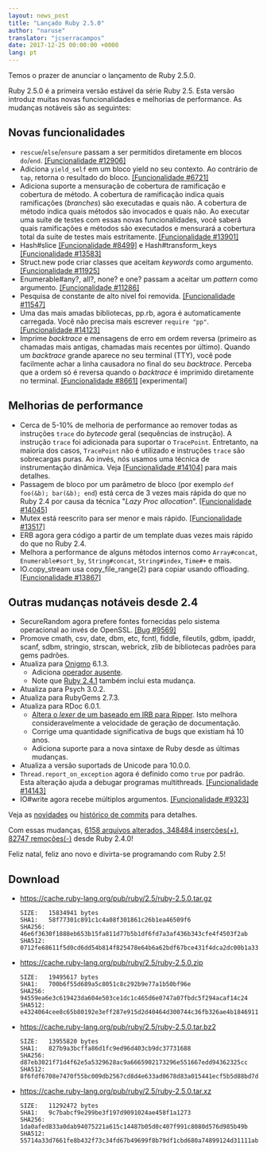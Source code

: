 ```yaml
---
layout: news_post
title: "Lançado Ruby 2.5.0"
author: "naruse"
translator: "jcserracampos"
date: 2017-12-25 00:00:00 +0000
lang: pt
---
```


Temos o prazer de anunciar o lançamento de Ruby 2.5.0.

Ruby 2.5.0 é a primeira versão estável da série Ruby 2.5.
Esta versão introduz muitas novas funcionalidades e melhorias de performance.
As mudanças notáveis são as seguintes:

## Novas funcionalidades

* `rescue`/`else`/`ensure` passam a ser permitidos diretamente em 
  blocos `do`/`end`.
  [[Funcionalidade #12906]](https://bugs.ruby-lang.org/issues/12906)
* Adiciona `yield_self` em um bloco yield no seu contexto.
  Ao contrário de `tap`, retorna o resultado do bloco.
  [[Funcionalidade #6721]](https://bugs.ruby-lang.org/issues/6721)
* Adiciona suporte a mensuração de cobertura de ramificação e cobertura de método.
  A cobertura de ramificação indica quais ramificações (_branches_) são executadas e quais não.
  A cobertura de método indica quais métodos são invocados e quais não.
  Ao executar uma suíte de testes com essas novas funcionalidades, você saberá quais 
  ramificações e métodos são executados e mensurará a cobertura total da suíte de
  testes mais estritamente.
  [[Funcionalidade #13901]](https://bugs.ruby-lang.org/issues/13901)
* Hash#slice [[Funcionalidade #8499]](https://bugs.ruby-lang.org/issues/8499)
  e Hash#transform_keys [[Funcionalidade #13583]](https://bugs.ruby-lang.org/issues/13583)
* Struct.new pode criar classes que aceitam _keywords_ como argumento.
  [[Funcionalidade #11925]](https://bugs.ruby-lang.org/issues/11925)
* Enumerable#any?, all?, none? e one? passam a aceitar um _pattern_ como argumento.
  [[Funcionalidade #11286]](https://bugs.ruby-lang.org/issues/11286)
* Pesquisa de constante de alto nível foi removida.
  [[Funcionalidade #11547]](https://bugs.ruby-lang.org/issues/11547)
* Uma das mais amadas bibliotecas, pp.rb, agora é automaticamente carregada.
  Você não precisa mais escrever `require "pp"`.
  [[Funcionalidade #14123]](https://bugs.ruby-lang.org/issues/14123)
* Imprime _backtrace_ e mensagens de erro em ordem reversa (primeiro as chamadas mais antigas, 
  chamadas mais recentes por último). Quando um _backtrace_ grande aparece no seu terminal (TTY), 
  você pode facilmente achar a linha causadora no final do seu _backtrace_.
  Perceba que a ordem só é reversa quando o _backtrace_ é imprimido
  diretamente no terminal.
  [[Funcionalidade #8661]](https://bugs.ruby-lang.org/issues/8661) [experimental]

## Melhorias de performance

* Cerca de 5-10% de melhoria de performance ao remover todas as instruções `trace`
  do _bytecode_ geral (sequências de instrução).
  A instrução `trace` foi adicionada para suportar o `TracePoint`.
  Entretanto, na maioria dos casos, `TracePoint` não é utilizado e instruções `trace` 
  são  sobrecargas puras. Ao invés, nós usamos uma técnica de instrumentação dinâmica.
  Veja [[Funcionalidade #14104]](https://bugs.ruby-lang.org/issues/14104) para mais detalhes.
* Passagem de bloco por um parâmetro de bloco (por exemplo `def foo(&b); bar(&b); end`)
  está cerca de 3 vezes mais rápida do que no Ruby 2.4 por causa da técnica "_Lazy Proc allocation_".
  [[Funcionalidade #14045]](https://bugs.ruby-lang.org/issues/14045)
* Mutex está reescrito para ser menor e mais rápido.
  [[Funcionalidade #13517]](https://bugs.ruby-lang.org/issues/13517)
* ERB agora gera código a partir de um template duas vezes mais rápido do que no Ruby 2.4.
* Melhora a performance de alguns métodos internos como `Array#concat`,
  `Enumerable#sort_by`, `String#concat`, `String#index`, `Time#+` e mais.
* IO.copy_stream usa copy_file_range(2) para copiar usando offloading.
  [[Funcionalidade #13867]](https://bugs.ruby-lang.org/issues/13867)

## Outras mudanças notáveis desde 2.4

* SecureRandom agora prefere fontes fornecidas pelo sistema operacional ao invés de OpenSSL.
  [[Bug #9569]](https://bugs.ruby-lang.org/issues/9569)
* Promove cmath, csv, date, dbm, etc, fcntl, fiddle, fileutils, gdbm, ipaddr,
  scanf, sdbm, stringio, strscan, webrick, zlib de bibliotecas padrões
  para gems padrões.
* Atualiza para [Onigmo](https://github.com/k-takata/Onigmo/) 6.1.3.
  * Adiciona [operador ausente](https://github.com/k-takata/Onigmo/issues/87).
  * Note que [Ruby 2.4.1](https://www.ruby-lang.org/en/news/2017/03/22/ruby-2-4-1-released/) também inclui esta mudança.
* Atualiza para Psych 3.0.2.
* Atualiza para RubyGems 2.7.3.
* Atualiza para RDoc 6.0.1.
  * [Altera o _lexer_ de um baseado em IRB para Ripper](https://github.com/ruby/rdoc/pull/512).
    Isto melhora consideravelmente a velocidade de geração de documentação.
  * Corrige uma quantidade significativa de bugs que existiam há 10 anos.
  * Adiciona suporte para a nova sintaxe de Ruby desde as últimas mudanças.
* Atualiza a versão suportads de Unicode para 10.0.0.
* `Thread.report_on_exception` agora é definido como `true` por padrão.
  Esta alteração ajuda a debugar programas multithreads.
  [[Funcionalidade #14143]](https://bugs.ruby-lang.org/issues/14143)
* IO#write agora recebe múltiplos argumentos.
  [[Funcionalidade #9323]](https://bugs.ruby-lang.org/issues/9323)

Veja as [novidades](https://github.com/ruby/ruby/blob/v2_5_0/NEWS)
ou [histórico de commits](https://github.com/ruby/ruby/compare/v2_4_0...v2_5_0)
para detalhes.

Com essas mudanças,
[6158 arquivos alterados, 348484 inserções(+), 82747 remoções(-)](https://github.com/ruby/ruby/compare/v2_4_0...v2_5_0)
desde Ruby 2.4.0!

Feliz natal, feliz ano novo e divirta-se programando com Ruby 2.5!

## Download

* <https://cache.ruby-lang.org/pub/ruby/2.5/ruby-2.5.0.tar.gz>

      SIZE:   15834941 bytes
      SHA1:   58f77301c891c1c4a08f301861c26b1ea46509f6
      SHA256: 46e6f3630f1888eb653b15fa811d77b5b1df6fd7a3af436b343cfe4f4503f2ab
      SHA512: 0712fe68611f5d0cd6dd54b814f825478e64b6a62bdf67bce431f4dca2dc00b1a33f77bebfbcd0a151118a1152554ab457decde435b424aa1f004bc0aa40580d

* <https://cache.ruby-lang.org/pub/ruby/2.5/ruby-2.5.0.zip>

      SIZE:   19495617 bytes
      SHA1:   700b6f55d689a5c8051c8c292b9e77a1b50bf96e
      SHA256: 94559ea6e3c619423da604e503ce1dc1c465d6e0747a07fbdc5f294acaf14c24
      SHA512: e4324064cee8c65b80192e3eff287e915d2d40464d300744c36fb326ae4b1846911400a99d4332192d8a217009d3a5209b43eb5e8bc0b739035bef89cc493e84

* <https://cache.ruby-lang.org/pub/ruby/2.5/ruby-2.5.0.tar.bz2>

      SIZE:   13955820 bytes
      SHA1:   827b9a3bcffa86d1fc9ed96d403cb9dc37731688
      SHA256: d87eb3021f71d4f62e5a5329628ac9a6665902173296e551667edd94362325cc
      SHA512: 8f6fdf6708e7470f55bc009db2567cd8d4e633ad0678d83a015441ecf5b5d88bd7da8fb8533a42157ff83b74d00b6dc617d39bbb17fc2c6c12287a1d8eaa0f2c

* <https://cache.ruby-lang.org/pub/ruby/2.5/ruby-2.5.0.tar.xz>

      SIZE:   11292472 bytes
      SHA1:   9c7babcf9e299be3f197d9091024ae458f1a1273
      SHA256: 1da0afed833a0dab94075221a615c14487b05d0c407f991c8080d576d985b49b
      SHA512: 55714a33d7661fe8b432f73c34fd67b49699f8b79df1cbd680a74899124d31111ab0f444677672aac1ba725820182940d485efb2db0bf2bc96737c5d40c54578
